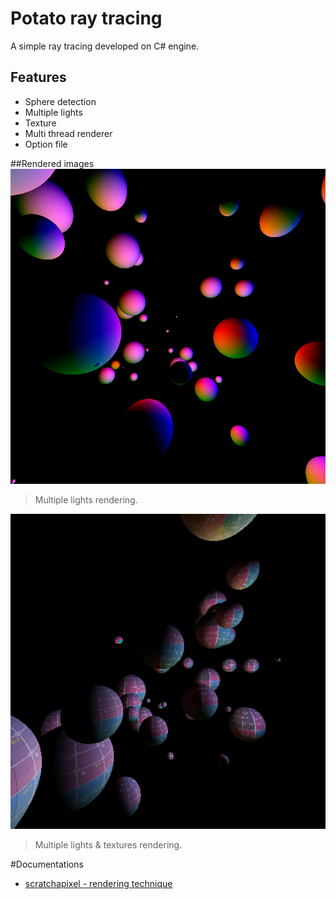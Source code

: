# Potato ray tracing
A simple ray tracing developed on C# engine.
## Features
- Sphere detection
- Multiple lights
- Texture
- Multi thread renderer
- Option file

##Rendered images
![](https://raw.githubusercontent.com/BaboucheOne/PotatoRaytracing/master/renderedImages/27_10_19_image2.bmp)

> Multiple lights rendering.

![](https://raw.githubusercontent.com/BaboucheOne/PotatoRaytracing/master/renderedImages/04_11_19_image1.bmp)

> Multiple lights & textures rendering.

#Documentations
- [scratchapixel - rendering technique](https://www.scratchapixel.com/lessons/3d-basic-rendering/ray-tracing-overview/ray-tracing-rendering-technique-overview)
